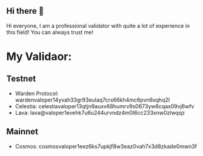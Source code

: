 ## Hi there 👋

Hi everyone, I am a professional validator with quite a lot of experience in this field! You can always trust me!

# My Validaor:
## Testnet
- Warden Protocol: wardenvaloper14yvah33gr93eulaq7crx66kh4mc6pvn6xqhq2l
- Celestia: celestiavaloper13qtjn9auxv68humrv9s0673yw6cqas09vj6wfv
- Lava: lava@valoper1evehk7u6u244urvndz4m0l6cc233xnw0zlwqqz
  
## Mainnet
- Cosmos: cosmosvaloper1eez6ks7upkjf8w3eaz0vah7x3d8zkade0mwn3f
